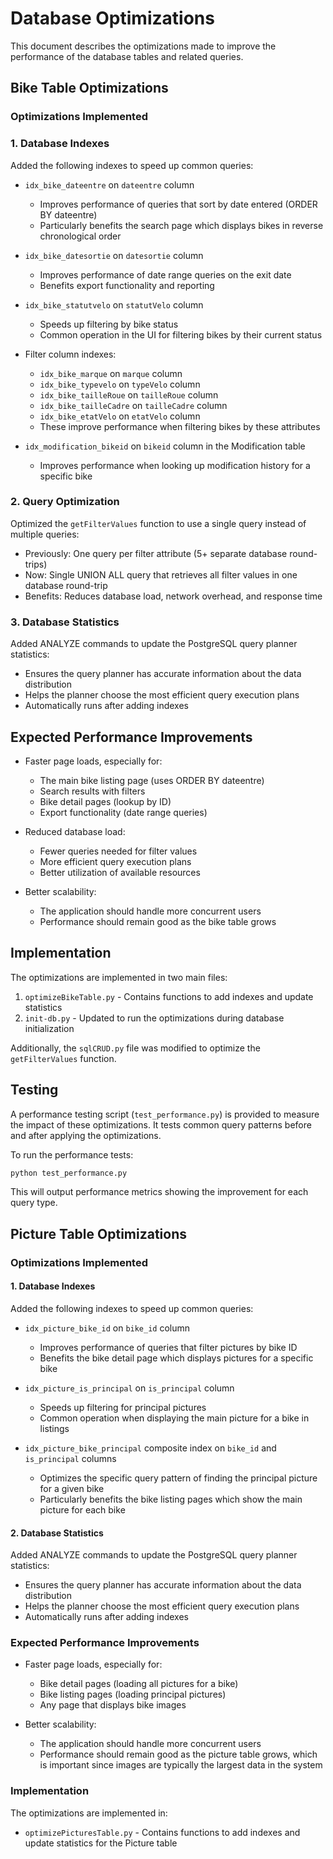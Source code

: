# Database Optimizations

This document describes the optimizations made to improve the performance of the database tables and related queries.

## Bike Table Optimizations

### Optimizations Implemented

### 1. Database Indexes

Added the following indexes to speed up common queries:

- `idx_bike_dateentre` on `dateentre` column
  - Improves performance of queries that sort by date entered (ORDER BY dateentre)
  - Particularly benefits the search page which displays bikes in reverse chronological order

- `idx_bike_datesortie` on `datesortie` column
  - Improves performance of date range queries on the exit date
  - Benefits export functionality and reporting

- `idx_bike_statutvelo` on `statutVelo` column
  - Speeds up filtering by bike status
  - Common operation in the UI for filtering bikes by their current status

- Filter column indexes:
  - `idx_bike_marque` on `marque` column
  - `idx_bike_typevelo` on `typeVelo` column
  - `idx_bike_tailleRoue` on `tailleRoue` column
  - `idx_bike_tailleCadre` on `tailleCadre` column
  - `idx_bike_etatVelo` on `etatVelo` column
  - These improve performance when filtering bikes by these attributes

- `idx_modification_bikeid` on `bikeid` column in the Modification table
  - Improves performance when looking up modification history for a specific bike

### 2. Query Optimization

Optimized the `getFilterValues` function to use a single query instead of multiple queries:

- Previously: One query per filter attribute (5+ separate database round-trips)
- Now: Single UNION ALL query that retrieves all filter values in one database round-trip
- Benefits: Reduces database load, network overhead, and response time

### 3. Database Statistics

Added ANALYZE commands to update the PostgreSQL query planner statistics:

- Ensures the query planner has accurate information about the data distribution
- Helps the planner choose the most efficient query execution plans
- Automatically runs after adding indexes

## Expected Performance Improvements

- Faster page loads, especially for:
  - The main bike listing page (uses ORDER BY dateentre)
  - Search results with filters
  - Bike detail pages (lookup by ID)
  - Export functionality (date range queries)

- Reduced database load:
  - Fewer queries needed for filter values
  - More efficient query execution plans
  - Better utilization of available resources

- Better scalability:
  - The application should handle more concurrent users
  - Performance should remain good as the bike table grows

## Implementation

The optimizations are implemented in two main files:

1. `optimizeBikeTable.py` - Contains functions to add indexes and update statistics
2. `init-db.py` - Updated to run the optimizations during database initialization

Additionally, the `sqlCRUD.py` file was modified to optimize the `getFilterValues` function.

## Testing

A performance testing script (`test_performance.py`) is provided to measure the impact of these optimizations. It tests common query patterns before and after applying the optimizations.

To run the performance tests:

```bash
python test_performance.py
```

This will output performance metrics showing the improvement for each query type.

## Picture Table Optimizations

### Optimizations Implemented

#### 1. Database Indexes

Added the following indexes to speed up common queries:

- `idx_picture_bike_id` on `bike_id` column
  - Improves performance of queries that filter pictures by bike ID
  - Benefits the bike detail page which displays pictures for a specific bike

- `idx_picture_is_principal` on `is_principal` column
  - Speeds up filtering for principal pictures
  - Common operation when displaying the main picture for a bike in listings

- `idx_picture_bike_principal` composite index on `bike_id` and `is_principal` columns
  - Optimizes the specific query pattern of finding the principal picture for a given bike
  - Particularly benefits the bike listing pages which show the main picture for each bike

#### 2. Database Statistics

Added ANALYZE commands to update the PostgreSQL query planner statistics:

- Ensures the query planner has accurate information about the data distribution
- Helps the planner choose the most efficient query execution plans
- Automatically runs after adding indexes

### Expected Performance Improvements

- Faster page loads, especially for:
  - Bike detail pages (loading all pictures for a bike)
  - Bike listing pages (loading principal pictures)
  - Any page that displays bike images

- Better scalability:
  - The application should handle more concurrent users
  - Performance should remain good as the picture table grows, which is important since images are typically the largest data in the system

### Implementation

The optimizations are implemented in:

- `optimizePicturesTable.py` - Contains functions to add indexes and update statistics for the Picture table
